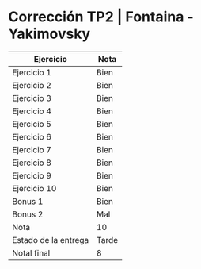 # Corrección TP2 | Fontaina - Yakimovsky

| Ejercicio            | Nota  |
| -------------------- | ----- |
| Ejercicio 1          | Bien  |
| Ejercicio 2          | Bien  |
| Ejercicio 3          | Bien  |
| Ejercicio 4          | Bien  |
| Ejercicio 5          | Bien  |
| Ejercicio 6          | Bien  |
| Ejercicio 7          | Bien  |
| Ejercicio 8          | Bien  |
| Ejercicio 9          | Bien  |
| Ejercicio 10         | Bien  |
| Bonus 1              | Bien  |
| Bonus 2              | Mal   |
| Nota                 | 10    |
| Estado de la entrega | Tarde |
| Notal final          | 8     |

